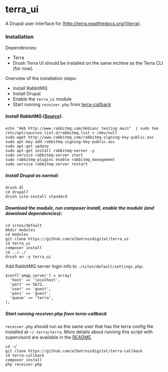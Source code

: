 # terra_ui
A Drupal user interface for [http://terra.readthedocs.org/](terra).

### Installation

Dependencies:
* Terra
* Drush
Terra UI should be installed on the same mchine as the Terra CLI (for now).

Overview of the installation steps:
* Install RabbitMQ
* Install Drupal
* Enable the `terra_ui` module
* Start running `receiver.php` from [terra-callback](https://github.com/albatrossdigital/terra-callback)

##### Install RabbitMQ ([Source](http://www.binpress.com/tutorial/getting-started-with-rabbitmq-in-php/164)).
```
echo "deb http://www.rabbitmq.com/debian/ testing main"  | sudo tee  /etc/apt/sources.list.d/rabbitmq.list > /dev/null
sudo wget http://www.rabbitmq.com/rabbitmq-signing-key-public.asc
sudo apt-key add rabbitmq-signing-key-public.asc
sudo apt-get update
sudo apt-get install rabbitmq-server -y
sudo service rabbitmq-server start
sudo rabbitmq-plugins enable rabbitmq_management
sudo service rabbitmq-server restart
```

##### Install Drupal as normal:
```
drush dl
cd drupal7
drush site-install standard
```

##### Download the module, run composer install, enable the module (and download dependencies):
```
cd sites/default
mkdir modules
cd modules
git clone https://github.com/albatrossdigital/terra_ui
cd terra_ui
composer install
cd ../../
drush en -y terra_ui
```

Add RabbitMQ server login info to `./sites/default/settings.php`:
```
$conf['amqp_server'] = array(
  'host' => 'localhost',
  'port' => 5672,
  'user' => 'guest',
  'pass' => 'guest',
  'queue' => 'terra',
);
```

##### Start running receiver.php from terra-callback
`receiver.php` should run as the same user that has the terra config file installed at `~/.terra/terra`.
More details about running this script with supervisord are available in the [README](https://github.com/albatrossdigital/terra-callback).
```
cd ~/
git clone https://github.com/albatrossdigital/terra-callback
cd terra-callback
composer install
php receiver.php
```

